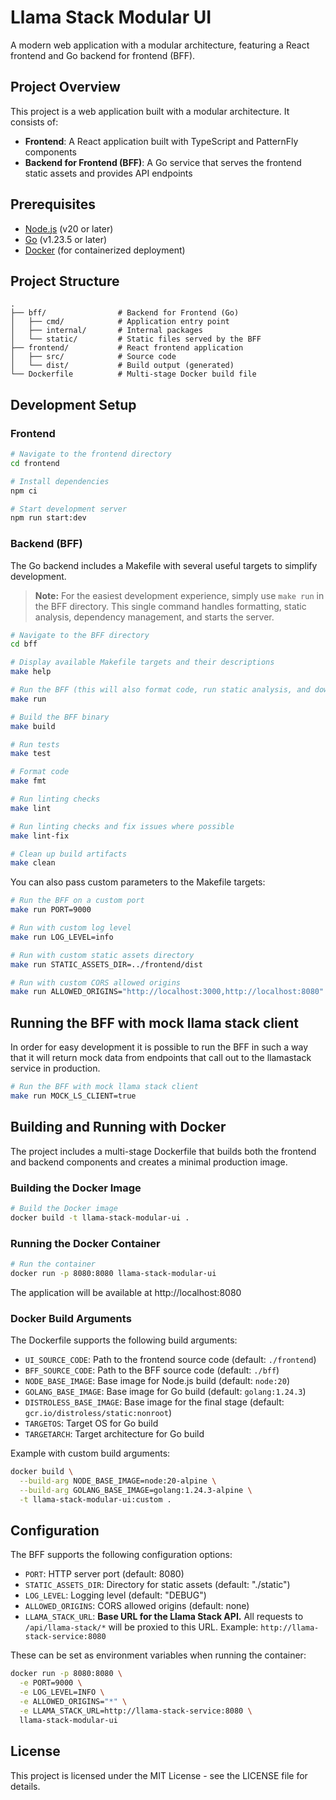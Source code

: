 # Llama Stack Modular UI

A modern web application with a modular architecture, featuring a React frontend and Go backend for frontend (BFF).

## Project Overview

This project is a web application built with a modular architecture. It consists of:

- **Frontend**: A React application built with TypeScript and PatternFly components
- **Backend for Frontend (BFF)**: A Go service that serves the frontend static assets and provides API endpoints

## Prerequisites

- [Node.js](https://nodejs.org/) (v20 or later)
- [Go](https://golang.org/) (v1.23.5 or later)
- [Docker](https://www.docker.com/) (for containerized deployment)

## Project Structure

```
.
├── bff/                # Backend for Frontend (Go)
│   ├── cmd/            # Application entry point
│   ├── internal/       # Internal packages
│   └── static/         # Static files served by the BFF
├── frontend/           # React frontend application
│   ├── src/            # Source code
│   └── dist/           # Build output (generated)
└── Dockerfile          # Multi-stage Docker build file
```

## Development Setup

### Frontend

```bash
# Navigate to the frontend directory
cd frontend

# Install dependencies
npm ci

# Start development server
npm run start:dev
```

### Backend (BFF)

The Go backend includes a Makefile with several useful targets to simplify development.

> **Note:** For the easiest development experience, simply use `make run` in the BFF directory. This single command handles formatting, static analysis, dependency management, and starts the server.

```bash
# Navigate to the BFF directory
cd bff

# Display available Makefile targets and their descriptions
make help

# Run the BFF (this will also format code, run static analysis, and download dependencies)
make run

# Build the BFF binary
make build

# Run tests
make test

# Format code
make fmt

# Run linting checks
make lint

# Run linting checks and fix issues where possible
make lint-fix

# Clean up build artifacts
make clean
```

You can also pass custom parameters to the Makefile targets:

```bash
# Run the BFF on a custom port
make run PORT=9000

# Run with custom log level
make run LOG_LEVEL=info

# Run with custom static assets directory
make run STATIC_ASSETS_DIR=../frontend/dist

# Run with custom CORS allowed origins
make run ALLOWED_ORIGINS="http://localhost:3000,http://localhost:8080"
```

## Running the BFF with mock llama stack client

In order for easy development it is possible to run the BFF in such a way that it will return mock data from endpoints that call out to the llamastack service in production.

```bash
# Run the BFF with mock llama stack client
make run MOCK_LS_CLIENT=true
```

## Building and Running with Docker

The project includes a multi-stage Dockerfile that builds both the frontend and backend components and creates a minimal production image.

### Building the Docker Image

```bash
# Build the Docker image
docker build -t llama-stack-modular-ui .
```

### Running the Docker Container

```bash
# Run the container
docker run -p 8080:8080 llama-stack-modular-ui
```

The application will be available at http://localhost:8080

### Docker Build Arguments

The Dockerfile supports the following build arguments:

- `UI_SOURCE_CODE`: Path to the frontend source code (default: `./frontend`)
- `BFF_SOURCE_CODE`: Path to the BFF source code (default: `./bff`)
- `NODE_BASE_IMAGE`: Base image for Node.js build (default: `node:20`)
- `GOLANG_BASE_IMAGE`: Base image for Go build (default: `golang:1.24.3`)
- `DISTROLESS_BASE_IMAGE`: Base image for the final stage (default: `gcr.io/distroless/static:nonroot`)
- `TARGETOS`: Target OS for Go build
- `TARGETARCH`: Target architecture for Go build

Example with custom build arguments:

```bash
docker build \
  --build-arg NODE_BASE_IMAGE=node:20-alpine \
  --build-arg GOLANG_BASE_IMAGE=golang:1.24.3-alpine \
  -t llama-stack-modular-ui:custom .
```

## Configuration

The BFF supports the following configuration options:

- `PORT`: HTTP server port (default: 8080)
- `STATIC_ASSETS_DIR`: Directory for static assets (default: "./static")
- `LOG_LEVEL`: Logging level (default: "DEBUG")
- `ALLOWED_ORIGINS`: CORS allowed origins (default: none)
- `LLAMA_STACK_URL`: **Base URL for the Llama Stack API.** All requests to `/api/llama-stack/*` will be proxied to this URL. Example: `http://llama-stack-service:8080`

These can be set as environment variables when running the container:

```bash
docker run -p 8080:8080 \
  -e PORT=9000 \
  -e LOG_LEVEL=INFO \
  -e ALLOWED_ORIGINS="*" \
  -e LLAMA_STACK_URL=http://llama-stack-service:8080 \
  llama-stack-modular-ui
```

## License

This project is licensed under the MIT License - see the LICENSE file for details.
